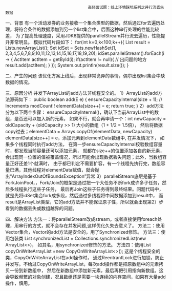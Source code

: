                                         高频面试题：线上环境踩坑系列之并行流丢失数据
一、背景
有一个活动发券的业务接收一个集合类型的数据，然后通过for去遍历处理，将符合条件的数据添加到另一个list集合中，后面这种串行处理的性能比较差，
为了提高处理速度，采用JDK8提供的parallelStream并行流去遍历，性能提升非常明显。 模拟代码片段如下：
for(int k=0;k<100;k++){
    List<ActItem> result = Lists.newArrayList();
    Set<Integer> idSet = Sets.newHashSet(1, 2,3,4,5,6,7,8,9,10,11,12,13,14,15,16,17,18,19,20);
    idSet.parallelStream().forEach(i -> {
        ActItem actItem = getById(i);
        if(actItem != null){
            // 出问题的地方
            result.add(actItem);
        }
    });
    System.out.println(result.size());
}

二、产生的问题
   该优化方案上线后，出现非常诡异的事情，偶尔出现list集合中缺数据的情况。

三、原因分析
    并发下ArrayList的add方法非线程安全的。
    1）ArrayList的add方法源码如下：
    public boolean add(E e) {
        ensureCapacityInternal(size + 1);  // Increments modCount!!
        elementData[size++] = e;
        return true;
    }
    2）add方法分为以下两个步骤：
       ensureCapacityInternal()，确认下当前ArrayList中的数组，是否还可以加入新的元素，
       如果不行，就会再申请一个：int newCapacity = oldCapacity + (oldCapacity >> 1) 大小的数组（1 + 1/2 = 1.5倍），
       然后将数据copy过去；elementData = Arrays.copyOf(elementData, newCapacity)
       elementData[size++] = e，添加元素到elementData数组中, 在并发情况下， 如果多个线程同时执行add方法，
       在第一步ensureCapacityInternal校验数组容量时，都发现当前容量还可以添加元素，
       就都在size++的位置添加各自的新元素，会出现同一位置的值被覆盖情况，所以可能会出现数据丢失问题；此外，当数组容量正好还差1个就满时，
       由于都已判定不需要扩容，有一个线程先执行完，数组容量已满，其他线程对elementData赋值，就会抛出“ArrayIndexOutOfBoundsException”异常
    3）parallelStream底层是基于ForkJoinPool，，Fork/Join的框架是通过把一个大任务不断fork成许多子任务，然后多线程执行这些子任务，
       最后再Join这些子任务得到最终结果。问题代码中，就是先将idSet集合fork成多段，然后通过多线程将中间数据添加到result中，
       而result是ArrayList类型，它的add方法并不能保证原子性，所以就会出现第2）步看到的数据丢失或数组越界的问题。

四、解决方法
方法一：将parallelStream改成stream，或者直接使用foreach处理，用串行的方式，就不会存在并发问题,这样优化久失去意义了。
方法二：使用Vector集合，Vector的add方法是安全的，用了Synchronized修饰。
方法三：使用包装类 List synchronizedList = Collections.synchronizedList(new ArrayList<>)， 如其名，用synchronized修饰的方法。
方法四：使用List copyOnWriteArrayList =new CopyOnWriteArrayList<>(); 这是个线程安全的类，CopyOnWriteArrayList在add操作时，
通过ReentrantLock进行加锁，防止并发写。不给过CopyOnWriteArrayList，每次add操作都是把原数组中的元素拷贝一份到新数组中，
然后在新数组中添加新元素，最后再把引用指向新数组。这会导致频繁的对象创建，况且数组还是需要一块连续的内存空间，如果有大量add操作，慎用。